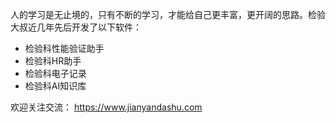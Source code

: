 人的学习是无止境的，只有不断的学习，才能给自己更丰富，更开阔的思路。检验大叔近几年先后开发了以下软件：
- 检验科性能验证助手
- 检验科HR助手
- 检验科电子记录
- 检验科AI知识库

欢迎关注交流：
https://www.jianyandashu.com